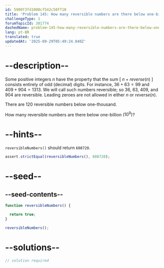 ```yaml
---
id: 5900f3fd1000cf542c50ff10
title: 'Problem 145: How many reversible numbers are there below one-billion?'
challengeType: 1
forumTopicId: 301774
dashedName: problem-145-how-many-reversible-numbers-are-there-below-one-billion
lang: pt-BR
translated: true
updatedAt: '2025-09-29T05:49:24.040Z'
---
```


# --description--

Some positive integers $n$ have the property that the sum [ $n + reverse(n)$ ] consists entirely of odd (decimal) digits. For instance, $36 + 63 = 99$ and $409 + 904 = 1313$. We will call such numbers reversible; so 36, 63, 409, and 904 are reversible. Leading zeroes are not allowed in either $n$ or $reverse(n)$.

There are 120 reversible numbers below one-thousand.

How many reversible numbers are there below one-billion (${10}^9$)?

# --hints--

`reversibleNumbers()` should return `608720`.

```js
assert.strictEqual(reversibleNumbers(), 608720);
```

# --seed--

## --seed-contents--

```js
function reversibleNumbers() {

  return true;
}

reversibleNumbers();
```

# --solutions--

```js
// solution required
```

